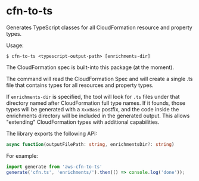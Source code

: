 # cfn-to-ts

Generates TypeScript classes for all CloudFormation resource and property types.

Usage:

```shell
$ cfn-to-ts <typescript-output-path> [enrichments-dir]
```

The CloudFormation spec is built-into this package (at the moment).

The command will read the CloudFormation Spec and will create a single .ts file that contains types for all resources and property types.

If `enrichments-dir` is specified, the tool will look for `.ts` files under that directory named after CloudFormation full type names. If it founds, those types will be generated with a `XxxBase` postfix, and the code inside the enrichments directory will be included in the generated output. This allows "extending" CloudFormation types with additional capabilities.

The library exports the following API:

```ts
async function(outputFilePath: string, enrichmentsDir?: string)
```

For example:

```js
import generate from 'aws-cfn-to-ts'
generate('cfn.ts', 'enrichments/').then(() => console.log('done'));
```


